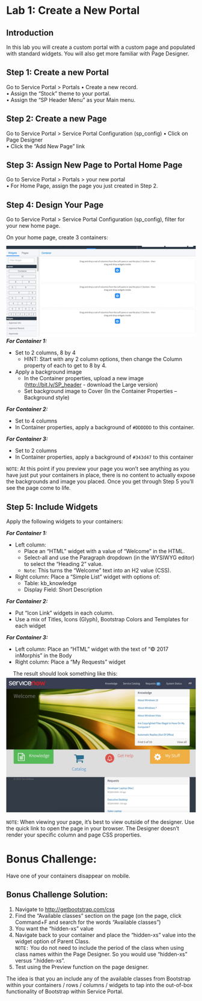 # Lab 1: Create a New Portal 
## Introduction
In this lab you will create a custom portal with a custom page and populated with standard widgets. You will also get more familiar with Page Designer.

## Step 1: Create a new Portal
Go to Service Portal > Portals
•	Create a new record.<br/>
•	Assign the “Stock” theme to your portal.<br/>
•	Assign the “SP Header Menu” as your Main menu.<br/>

## Step 2: Create a new Page
Go to Service Portal > Service Portal Configuration (sp_config)
•	Click on Page Designer<br/>
•	Click the “Add New Page” link<br/>

## Step 3: Assign New Page to Portal Home Page
Go to Service Portal > Portals > your new portal<br/>
•	For Home Page, assign the page you just created in Step 2.<br/>

## Step 4: Design Your Page
Go to Service Portal > Service Portal Configuration (sp_config), filter for your new home page.

On your home page, create 3 containers:

![move to header](/assets/designer.jpg)<br/>
***For Container 1:*** 
- Set to 2 columns, 8 by 4<br/>
  -	HINT: Start with any 2 column options, then change the Column property of each to get to 8 by 4.
- Apply a background image<br/>
  -	In the Container properties, upload a new image (http://bit.ly/SP_header - download the Large version)<br/>
  -	Set background image to Cover (In the Container Properties – Background style)

***For Container 2:***
- Set to 4 columns
- In Container properties, apply a background of `#DDDDDD` to this container.

***For Container 3:***
- Set to 2 columns
- In Container properties, apply a background of `#343d47` to this container

`NOTE`: At this point if you preview your page you won’t see anything as you have just put your containers in place, there is no content to actually expose the backgrounds and image you placed. Once you get through Step 5 you’ll see the page come to life.

## Step 5: Include Widgets
Apply the following widgets to your containers:

***For Container 1:***
- Left column:<br/>
   -	Place an “HTML” widget with a value of “Welcome” in the HTML. 
   -	Select-all and use the Paragraph dropdown (in the WYSIWYG editor) to select the “Heading 2” value. 
   -  `Note`: This turns the “Welcome” text into an H2 value (CSS).
- Right column: Place a “Simple List” widget with options of:<br/>
   -	Table: kb_knowledge
   -	Display Field: Short Description

***For Container 2:***
- Put “Icon Link” widgets in each column.
- Use a mix of Titles, Icons (Glyph), Bootstrap Colors and Templates for each widget

***For Container 3:***
- Left column: Place an “HTML” widget with the text of “© 2017 inMorphis” in the Body
- Right column: Place a “My Requests” widget

 
The result should look something like this:
![move to header](/assets/final1.png)<br/>

`NOTE`: When viewing your page, it’s best to view outside of the designer. Use the quick link to open the page in your browser. The Designer doesn’t render your specific column and page CSS properties.
 

# Bonus Challenge: 
Have one of your containers disappear on mobile. 

## Bonus Challenge Solution:
1.	Navigate to http://getbootstrap.com/css
2.	Find the “Available classes” section on the page (on the page, click Command+F and search for the words “Available classes”)
3.	You want the “hidden-xs” value
4.	Navigate back to your container and place the “hidden-xs” value into the widget option of Parent Class. <br/>
`NOTE:` You do not need to include the period of the class when using class names within the Page Designer. So you would use “hidden-xs” versus “.hidden-xs”.
5.	Test using the Preview function on the page designer.

The idea is that you an include any of the available classes from Bootstrap within your containers / rows / columns / widgets to tap into the out-of-box functionality of Bootstrap within Service Portal. 

